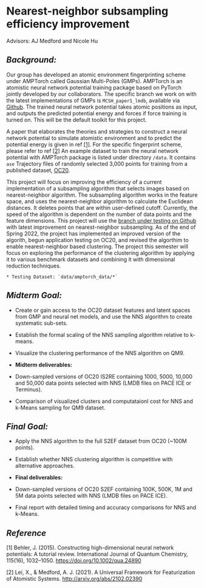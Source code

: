 # Nearest-neighbor subsampling efficiency improvement

Advisors: AJ Medford and Nicole Hu

## _Background:_

Our group has developed an atomic environment fingerprinting scheme under AMPTorch called Gaussian Multi-Poles (GMPs). AMPTorch is an atomistic neural network potential training package based on PyTorch jointly developed by our collaborators. The specific branch we work on with the latest implementations of GMPs is `MCSH_paper1_lmdb`, available via [Github](https://github.com/ulissigroup/amptorch/tree/MCSH_paper1_lmdb). The trained neural network potential takes atomic positions as input, and outputs the predicted potential energy and forces if force training is turned on. This will be the default toolkit for this project. 

A paper that elaborates the theories and strategies to construct a neural network potential to simulate atomistic environment and to predict the potential energy is given in ref [[1]](https://onlinelibrary.wiley.com/doi/full/10.1002/qua.24890). For the specific fingerprint scheme, please refer to ref [[2]](https://arxiv.org/abs/2102.02390v2) An example dataset to train the neural network potential with AMPTorch package is listed under directory `/data`. It contains `ase` Trajectory files of randomly selected 3,000 points for training from a published dataset, [OC20](https://opencatalystproject.org/).  

This project will focus on improving the efficiency of a current implementation of a subsampling algorithm that selects images based on nearest-neighbor algorithm. The subsampling algorithm works in the feature space, and uses the nearest-neighbor algorithm to calculate the Euclidean distances. It deletes points that are within user-defined cutoff. Currently, the speed of the algorithm is dependent on the number of data points and the feature dimensions. This project will use the [branch under testing on Github](https://github.com/nicoleyghu/amptorch/tree/MCSH_paper1) with latest improvement on nearest-neighbor subsampling. As of the end of Spring 2022, the project has implemented an improved version of the algorith, begun application testing on OC20, and revised the algorthim to enable nearest-neighbor based clustering. The project this semester will focus on exploring the performance of the clustering algorithm by applying it to various benchmark datasets and combining it with dimensional reduction techniques.

    * Testing Dataset: `data/amptorch_data/*`

## _Midterm Goal:_

- Create or gain access to the OC20 dataset features and latent spaces from GMP and neural net models, and use the NNS algorithm to create systematic sub-sets.

- Establish the formal scaling of the NNS sampling algorithm relative to k-means.

- Visualize the clustering performance of the NNS algorithm on QM9.

* **Midterm deliverables:** 

- Down-sampled versions of OC20 IS2RE containing 1000, 5000, 10,000 and 50,000 data points selected with NNS (LMDB files on PACE ICE or Terminus).

- Comparison of visualized clusters and computataionl cost for NNS and k-Means sampling for QM9 dataset.

## _Final Goal:_

- Apply the NNS algorithm to the full S2EF dataset from OC20 (~100M points).

- Establish whether NNS clustering algorithm is competitive with alternative approaches.

* **Final deliverables:** 

- Down-sampled versions of OC20 S2EF containing 100K, 500K, 1M and 5M data points selected with NNS (LMDB files on PACE ICE).

- Final report with detailed timing and accuracy comparisons for NNS and k-Means.


## _Reference_

[1] Behler, J. (2015). Constructing high-dimensional neural network potentials: A tutorial review. International Journal of Quantum Chemistry, 115(16), 1032–1050. https://doi.org/10.1002/qua.24890

[2] Lei, X., & Medford, A. J. (2021). A Universal Framework for Featurization of Atomistic Systems. http://arxiv.org/abs/2102.02390

